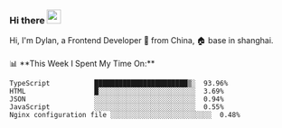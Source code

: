 ### Hi there <img src="https://media.giphy.com/media/hvRJCLFzcasrR4ia7z/giphy.gif" width="25px">

<!-- ![visitors](https://visitor-badge.glitch.me/badge?page_id=dislfyer.dislfyer) --!>

Hi, I'm Dylan, a Frontend Developer 🚀 from China, 🏠 base in shanghai.
<br/>
<br/>

📊 **This Week I Spent My Time On:**


<!--START_SECTION:waka-->

```text
TypeScript           ███████████████████████▒░  93.96%
HTML                 █░░░░░░░░░░░░░░░░░░░░░░░░  3.69%
JSON                 ░░░░░░░░░░░░░░░░░░░░░░░░░  0.94%
JavaScript           ░░░░░░░░░░░░░░░░░░░░░░░░░  0.55%
Nginx configuration file ░░░░░░░░░░░░░░░░░░░░░░░░░  0.48%
```

<!--END_SECTION:waka-->

<!--
**About Me:**
 -->
